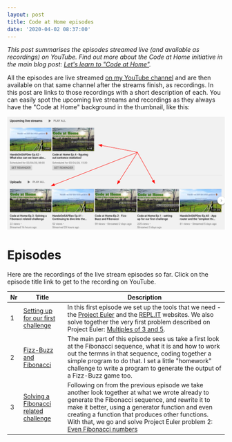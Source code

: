 ```yaml
---
layout: post
title: Code at Home episodes
date: '2020-04-02 08:37:00'
---
```


_This post summarises the episodes streamed live (and available as recordings) on YouTube. Find out more about the Code at Home initiative in the main blog post: [Let's learn to "Code at Home"](/2020/03/24/code-at-home/)._

All the episodes are live streamed [on my YouTube channel](https://youtube.com/djadams-qmacro) and are then available on that same channel after the streams finish, as recordings. In this post are links to those recordings with a short description of each. You can easily spot the upcoming live streams and recordings as they always have the "Code at Home" background in the thumbnail, like this:

![Code at Home video thumbnails](/content/images/2020/04/cahthumbnails.png)

# Episodes

Here are the recordings of the live stream episodes so far. Click on the episode title link to get to the recording on YouTube.

| Nr | Title | Description |
|----|-------|-------------|
| 1  | [Setting up for our first challenge](https://www.youtube.com/watch?v=X7gtbWiHTBY) | In this first episode we set up the tools that we need - the [Project Euler](https://projecteuler.net) and the [REPL.IT](https://repl.it) websites. We also solve together the very first problem described on Project Euler: [Multiples of 3 and 5](https://projecteuler.net/problem=1).|
| 2  | [Fizz-Buzz and Fibonacci](https://www.youtube.com/watch?v=cfGQ-K7dvfg) | The main part of this episode sees us take a first look at the Fibonacci sequence, what it is and how to work out the termns in that sequence, coding together a simple program to do that. I set a little "homework" challenge to write a program to generate the output of a Fizz-Buzz game too. |
| 3  | [Solving a Fibonacci related challenge](https://www.youtube.com/watch?v=tYt7SsGbhu4) | Following on from the previous episode we take another look together at what we wrote already to generate the Fibonacci sequence, and rewrite it to make it better, using a generator function and even creating a function that produces other functions. With that, we go and solve Project Euler problem 2: [Even Fibonacci numbers](https://projecteuler.net/problem=2) |
